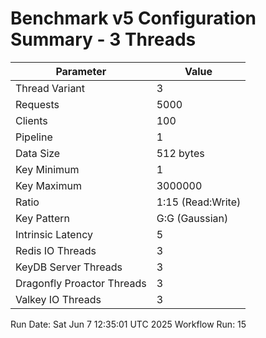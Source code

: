 # Benchmark v5 Configuration Summary - 3 Threads

| Parameter | Value |
|-----------|-------|
| Thread Variant | 3 |
| Requests | 5000 |
| Clients | 100 |
| Pipeline | 1 |
| Data Size | 512 bytes |
| Key Minimum | 1 |
| Key Maximum | 3000000 |
| Ratio | 1:15 (Read:Write) |
| Key Pattern | G:G (Gaussian) |
| Intrinsic Latency | 5 |
| Redis IO Threads | 3 |
| KeyDB Server Threads | 3 |
| Dragonfly Proactor Threads | 3 |
| Valkey IO Threads | 3 |

Run Date: Sat Jun  7 12:35:01 UTC 2025
Workflow Run: 15
